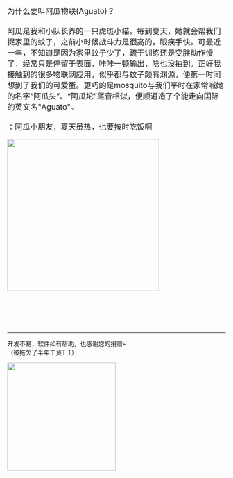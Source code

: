 <br>
<br>

<div style="font-size: 1.1rem">为什么要叫<span style="color: var(--secondary-color)">阿瓜物联(Aguato)</span>？<br><br>阿瓜是我和小队长养的一只虎斑小猫。每到夏天，她就会帮我们捉家里的蚊子，之前小时候战斗力是很高的，眼疾手快。可最近一年，不知道是因为家里蚊子少了，疏于训练还是变胖动作慢了，经常只是停留于表面，咔咔一顿输出，啥也没拍到。正好我接触到的很多物联网应用，似乎都与蚊子颇有渊源，便第一时间想到了我们的可爱蛋。更巧的是mosquito与我们平时在家常喊她的名字“阿瓜头”、“阿瓜坨”尾音相似，便顺道造了个能走向国际的英文名"Aguato"。<br><br>：阿瓜小朋友，夏天虽热，也要按时吃饭啊</div>

<br>

<img src="/images/Snipaste_2025-07-01_21-28-54.png" width="350">

<br><br>
<br><br>
<hr>

开发不易，软件如有帮助，也感谢您的捐赠~<br>（被拖欠了半年工资T T）

<img src="/images/微信图片_20250701213414.jpg" width="250">
